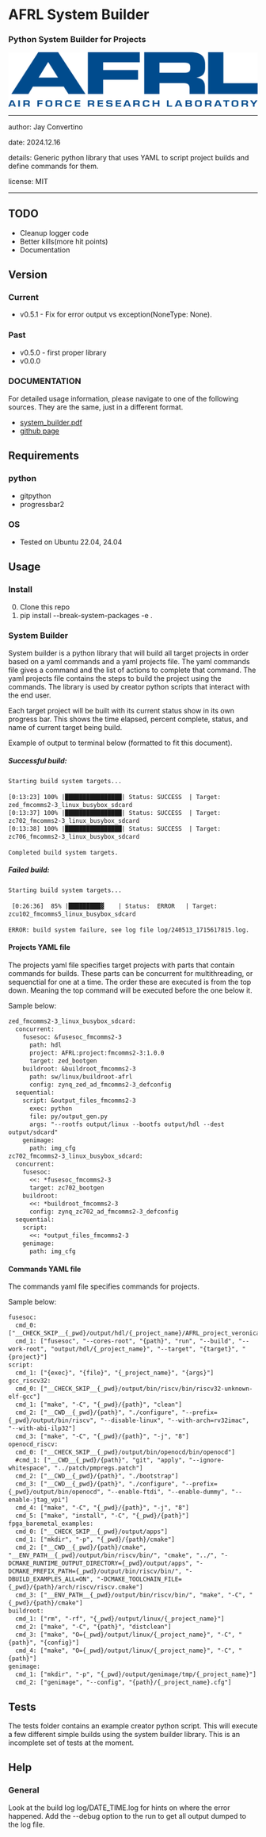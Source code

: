 # AFRL System Builder
### Python System Builder for Projects

![logo_img](docs/manual/img/AFRL.png)

---

author: Jay Convertino

date: 2024.12.16

details: Generic python library that uses YAML to script project builds and define commands for them.

license: MIT

---
## TODO
  - Cleanup logger code
  - Better kills(more hit points)
  - Documentation

## Version
### Current
  - v0.5.1 - Fix for error output vs exception(NoneType: None).

### Past
  - v0.5.0 - first proper library
  - v0.0.0

### DOCUMENTATION
  For detailed usage information, please navigate to one of the following sources. They are the same, just in a different format.

  - [system_builder.pdf](docs/manual/system_builder.pdf)
  - [github page](https://johnathan-convertino-afrl.github.io/system_builder/)

## Requirements
### python
  - gitpython
  - progressbar2

### OS
  - Tested on Ubuntu 22.04, 24.04

## Usage

### Install
  0. Clone this repo
  1. pip install --break-system-packages -e .

### System Builder
System builder is a python library that will build all target projects in order based on a yaml commands and a yaml projects file. The yaml commands file gives a command and the list of actions to complete that
command. The yaml projects file contains the steps to build the project using the commands. The library is used by creator python scripts that interact with the end user.

Each target project will be built with its current status show in its own progress bar. This shows the time elapsed, percent complete, status, and name of current target being build.

Example of output to terminal below (formatted to fit this document).

##### Successful build:

```
Starting build system targets...

[0:13:23] 100% |████████████████| Status: SUCCESS  | Target: zed_fmcomms2-3_linux_busybox_sdcard
[0:13:37] 100% |████████████████| Status: SUCCESS  | Target: zc702_fmcomms2-3_linux_busybox_sdcard
[0:13:38] 100% |████████████████| Status: SUCCESS  | Target: zc706_fmcomms2-3_linux_busybox_sdcard

Completed build system targets.
```

##### Failed build:

```
Starting build system targets...

 [0:26:36]  85% |█████████▓    | Status:  ERROR   | Target: zcu102_fmcomms5_linux_busybox_sdcard

ERROR: build system failure, see log file log/240513_1715617815.log.
```

#### Projects YAML file
The projects yaml file specifies target projects with parts that contain commands for builds. These parts can be concurrent for multithreading, or sequenctial for one at a time. The order these are executed is from the top down. Meaning the top command will be executed before the one below it.

Sample below:

```
zed_fmcomms2-3_linux_busybox_sdcard:
  concurrent:
    fusesoc: &fusesoc_fmcomms2-3
      path: hdl
      project: AFRL:project:fmcomms2-3:1.0.0
      target: zed_bootgen
    buildroot: &buildroot_fmcomms2-3
      path: sw/linux/buildroot-afrl
      config: zynq_zed_ad_fmcomms2-3_defconfig
  sequential:
    script: &output_files_fmcomms2-3
      exec: python
      file: py/output_gen.py
      args: "--rootfs output/linux --bootfs output/hdl --dest output/sdcard"
    genimage:
      path: img_cfg
zc702_fmcomms2-3_linux_busybox_sdcard:
  concurrent:
    fusesoc:
      <<: *fusesoc_fmcomms2-3
      target: zc702_bootgen
    buildroot:
      <<: *buildroot_fmcomms2-3
      config: zynq_zc702_ad_fmcomms2-3_defconfig
  sequential:
    script:
      <<: *output_files_fmcomms2-3
    genimage:
      path: img_cfg
```

#### Commands YAML file
The commands yaml file specifies commands for projects.

Sample below:

```
fusesoc:
  cmd_0: ["__CHECK_SKIP__{_pwd}/output/hdl/{_project_name}/AFRL_project_veronica_axi_baremetal_1.0.0.bit"]
  cmd_1: ["fusesoc", "--cores-root", "{path}", "run", "--build", "--work-root", "output/hdl/{_project_name}", "--target", "{target}", "{project}"]
script:
  cmd_1: ["{exec}", "{file}", "{_project_name}", "{args}"]
gcc_riscv32:
  cmd_0: ["__CHECK_SKIP__{_pwd}/output/bin/riscv/bin/riscv32-unknown-elf-gcc"]
  cmd_1: ["make", "-C", "{_pwd}/{path}", "clean"]
  cmd_2: ["__CWD__{_pwd}/{path}", "./configure", "--prefix={_pwd}/output/bin/riscv", "--disable-linux", "--with-arch=rv32imac", "--with-abi-ilp32"]
  cmd_3: ["make", "-C", "{_pwd}/{path}", "-j", "8"]
openocd_riscv:
  cmd_0: ["__CHECK_SKIP__{_pwd}/output/bin/openocd/bin/openocd"]
  #cmd_1: ["__CWD__{_pwd}/{path}", "git", "apply", "--ignore-whitespace", "../patch/pmpregs.patch"]
  cmd_2: ["__CWD__{_pwd}/{path}", "./bootstrap"]
  cmd_3: ["__CWD__{_pwd}/{path}", "./configure", "--prefix={_pwd}/output/bin/openocd", "--enable-ftdi", "--enable-dummy", "--enable-jtag_vpi"]
  cmd_4: ["make", "-C", "{_pwd}/{path}", "-j", "8"]
  cmd_5: ["make", "install", "-C", "{_pwd}/{path}"]
fpga_baremetal_examples:
  cmd_0: ["__CHECK_SKIP__{_pwd}/output/apps"]
  cmd_1: ["mkdir", "-p", "{_pwd}/{path}/cmake"]
  cmd_2: ["__CWD__{_pwd}/{path}/cmake", "__ENV_PATH__{_pwd}/output/bin/riscv/bin/", "cmake", "../", "-DCMAKE_RUNTIME_OUTPUT_DIRECTORY={_pwd}/output/apps", "-DCMAKE_PREFIX_PATH={_pwd}/output/bin/riscv/bin/", "-DBUILD_EXAMPLES_ALL=ON", "-DCMAKE_TOOLCHAIN_FILE={_pwd}/{path}/arch/riscv/riscv.cmake"]
  cmd_3: ["__ENV_PATH__{_pwd}/output/bin/riscv/bin/", "make", "-C", "{_pwd}/{path}/cmake"]
buildroot:
  cmd_1: ["rm", "-rf", "{_pwd}/output/linux/{_project_name}"]
  cmd_2: ["make", "-C", "{path}", "distclean"]
  cmd_3: ["make", "O={_pwd}/output/linux/{_project_name}", "-C", "{path}", "{config}"]
  cmd_4: ["make", "O={_pwd}/output/linux/{_project_name}", "-C", "{path}"]
genimage:
  cmd_1: ["mkdir", "-p", "{_pwd}/output/genimage/tmp/{_project_name}"]
  cmd_2: ["genimage", "--config", "{path}/{_project_name}.cfg"]
```

## Tests
The tests folder contains an example creator python script. This will execute a few different simple builds using the system builder library. This is an
incomplete set of tests at the moment.

## Help
### General
Look at the build log log/DATE_TIME.log for hints on where the error happened. Add the --debug option to the run to get all output dumped to the log file.
